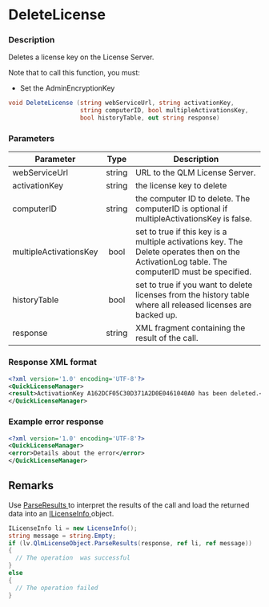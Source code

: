 # DeleteLicense

### Description

Deletes a license key on the License Server.

Note that to call this function, you must:

* Set the AdminEncryptionKey

```csharp
void DeleteLicense (string webServiceUrl, string activationKey, 
                    string computerID, bool multipleActivationsKey, 
                    bool historyTable, out string response)
```

### Parameters

| Parameter              |  Type  | Description                                                                                                                                   |
| ---------------------- | :----: | --------------------------------------------------------------------------------------------------------------------------------------------- |
| webServiceUrl          | string | URL to the QLM License Server.                                                                                                                |
| activationKey          | string | the license key to delete                                                                                                                     |
| computerID             | string | the computer ID to delete. The computerID is optional if multipleActivationsKey is false.                                                     |
| multipleActivationsKey |  bool  | set to true if this key is a multiple activations key. The Delete operates then on the ActivationLog table. The computerID must be specified. |
| historyTable           |  bool  | set to true if you want to delete licenses from the history table where all released licenses are backed up.                                  |
| response               | string | XML fragment containing the result of the call.                                                                                               |

### Response XML format

```xml
<?xml version='1.0' encoding='UTF-8'?>
<QuickLicenseManager>
<result>ActivationKey A162DCF05C30D371A2D0E0461040A0 has been deleted.</result>
</QuickLicenseManager>
```

### Example error response

```xml
<?xml version='1.0' encoding='UTF-8'?>
<QuickLicenseManager>
<error>Details about the error</error>
</QuickLicenseManager>
```

## Remarks

Use [ParseResults ](https://soraco.readme.io/reference/parseresults)to interpret the results of the call and load the returned data into an [ILicenseInfo ](https://soraco.readme.io/reference/ilicenseinfo)object.

```c#
ILicenseInfo li = new LicenseInfo();
string message = string.Empty;
if (lv.QlmLicenseObject.ParseResults(response, ref li, ref message))
{
  // The operation  was successful	
}
else
{
  // The operation failed
}
```
